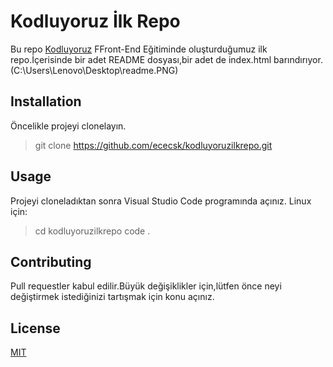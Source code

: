 # Kodluyoruz İlk Repo
Bu repo [Kodluyoruz](https://www.kodluyoruz.org/) FFront-End Eğitiminde oluşturduğumuz ilk repo.İçerisinde bir adet README dosyası,bir adet de index.html barındırıyor.
(C:\Users\Lenovo\Desktop\readme.PNG)

## Installation
Öncelikle projeyi clonelayın. 
>git clone https://github.com/ececsk/kodluyoruzilkrepo.git

## Usage
Projeyi cloneladıktan sonra Visual Studio Code programında açınız.
Linux için:
> cd kodluyoruzilkrepo
> code .
## Contributing
Pull requestler kabul edilir.Büyük değişiklikler için,lütfen önce neyi değiştirmek istediğinizi tartışmak için konu açınız.

## License
[MIT](https://choosealicense.com/licenses/mit/)